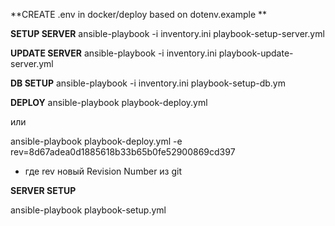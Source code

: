**CREATE .env in docker/deploy based on dotenv.example **

**SETUP SERVER** 
ansible-playbook -i inventory.ini playbook-setup-server.yml

**UPDATE SERVER** 
ansible-playbook -i inventory.ini playbook-update-server.yml

**DB SETUP**
ansible-playbook -i inventory.ini playbook-setup-db.ym

**DEPLOY** 
ansible-playbook playbook-deploy.yml

или

ansible-playbook playbook-deploy.yml -e rev=8d67adea0d1885618b33b65b0fe52900869cd397

- где rev новый Revision Number из git


**SERVER SETUP**

ansible-playbook playbook-setup.yml